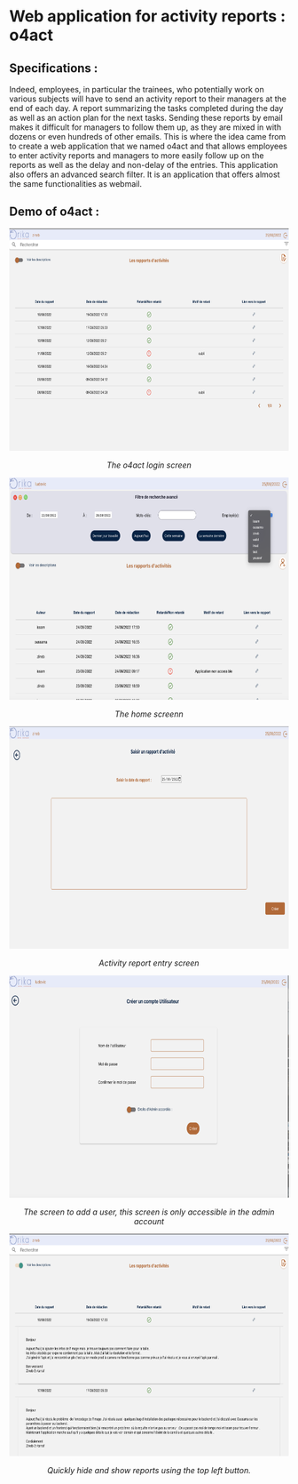 # Web application for activity reports : o4act



## Specifications :

Indeed, employees, in particular the trainees, who potentially work on various subjects will have to send an activity report to their managers at the end of each day. A report summarizing the tasks completed during the day as well as an action plan for the next tasks.
Sending these reports by email makes it difficult for managers to follow them up, as they are mixed in with dozens or even hundreds of other emails. This is where the idea came from to create a web application that we named o4act and that allows employees to enter activity reports and managers to more easily follow up on the reports as well as the delay and non-delay of the entries.
This application also offers an advanced search filter. It is an application that offers almost the same functionalities as webmail.

## Demo of o4act :

<p align="center">
<img src="pics/acceuil.png"  width="700"  height="400"/>
</p>

<p align="center">
<em>The o4act login screen</em>
</p>

<p align="center">
<img src="pics/advanced filter.png"  width="700"  height="400"/>
</p>

<p align="center">
<em>The home screenn</em>
</p>


<p align="center">
<img src="pics/saisie.png"  width="700"  height="400"/>
</p>

<p align="center">
<em>Activity report entry screen</em>
</p>


<p align="center">
<img src="pics/adduser.png"  width="700"  height="400"/>
</p>

<p align="center">
<em>The screen to add a user, this screen is only accessible in the admin account</em>
</p>

<p align="center">
<img src="pics/quick display.png"  width="700"  height="400"/>
</p>

<p align="center">
<em>Quickly hide and show reports using the top left button.</em>
</p>

